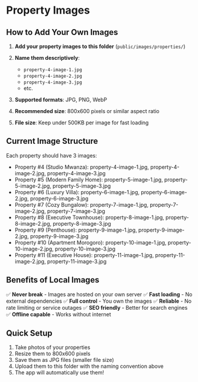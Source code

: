 # Property Images

## How to Add Your Own Images

1. **Add your property images to this folder** (`public/images/properties/`)
2. **Name them descriptively**: 
   - `property-4-image-1.jpg`
   - `property-4-image-2.jpg`
   - `property-4-image-3.jpg`
   - etc.

3. **Supported formats**: JPG, PNG, WebP
4. **Recommended size**: 800x600 pixels or similar aspect ratio
5. **File size**: Keep under 500KB per image for fast loading

## Current Image Structure

Each property should have 3 images:
- Property #4 (Studio Mwanza): property-4-image-1.jpg, property-4-image-2.jpg, property-4-image-3.jpg
- Property #5 (Modern Family Home): property-5-image-1.jpg, property-5-image-2.jpg, property-5-image-3.jpg
- Property #6 (Luxury Villa): property-6-image-1.jpg, property-6-image-2.jpg, property-6-image-3.jpg
- Property #7 (Cozy Bungalow): property-7-image-1.jpg, property-7-image-2.jpg, property-7-image-3.jpg
- Property #8 (Executive Townhouse): property-8-image-1.jpg, property-8-image-2.jpg, property-8-image-3.jpg
- Property #9 (Penthouse): property-9-image-1.jpg, property-9-image-2.jpg, property-9-image-3.jpg
- Property #10 (Apartment Morogoro): property-10-image-1.jpg, property-10-image-2.jpg, property-10-image-3.jpg
- Property #11 (Executive House): property-11-image-1.jpg, property-11-image-2.jpg, property-11-image-3.jpg

## Benefits of Local Images

✅ **Never break** - Images are hosted on your own server
✅ **Fast loading** - No external dependencies
✅ **Full control** - You own the images
✅ **Reliable** - No rate limiting or service outages
✅ **SEO friendly** - Better for search engines
✅ **Offline capable** - Works without internet

## Quick Setup

1. Take photos of your properties
2. Resize them to 800x600 pixels
3. Save them as JPG files (smaller file size)
4. Upload them to this folder with the naming convention above
5. The app will automatically use them!
